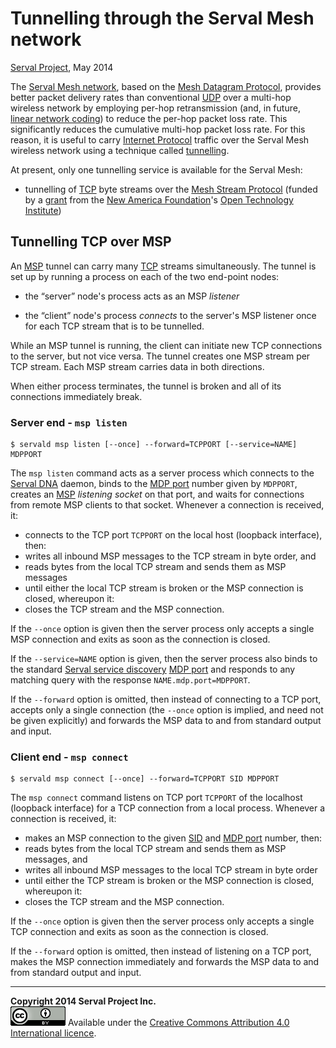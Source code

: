 Tunnelling through the Serval Mesh network
==========================================
[Serval Project][], May 2014

The [Serval Mesh network][], based on the [Mesh Datagram Protocol][MDP],
provides better packet delivery rates than conventional [UDP][] over a
multi-hop wireless network by employing per-hop retransmission (and, in future,
[linear network coding][]) to reduce the per-hop packet loss rate.  This
significantly reduces the cumulative multi-hop packet loss rate.  For this
reason, it is useful to carry [Internet Protocol][IP] traffic over the Serval
Mesh wireless network using a technique called [tunnelling][].

At present, only one tunnelling service is available for the Serval Mesh:

 * tunnelling of [TCP][] byte streams over the [Mesh Stream Protocol][MSP]
   (funded by a [grant][] from the [New America Foundation][NAF]'s [Open
   Technology Institute][OTI])

Tunnelling TCP over MSP
-----------------------

An [MSP][] tunnel can carry many [TCP][] streams simultaneously.  The tunnel
is set up by running a process on each of the two end-point nodes:

 * the “server” node's process acts as an MSP *listener*

 * the “client” node's process *connects* to the server's MSP listener once for
   each TCP stream that is to be tunnelled.

While an MSP tunnel is running, the client can initiate new TCP connections to
the server, but not vice versa.  The tunnel creates one MSP stream per TCP
stream.  Each MSP stream carries data in both directions.

When either process terminates, the tunnel is broken and all of its connections
immediately break.

### Server end - `msp listen`

    $ servald msp listen [--once] --forward=TCPPORT [--service=NAME] MDPPORT

The `msp listen` command acts as a server process which connects to the [Serval
DNA][] daemon, binds to the [MDP port][] number given by `MDPPORT`, creates an
[MSP][] *listening socket* on that port, and waits for connections from remote
MSP clients to that socket.  Whenever a connection is received, it:

 * connects to the TCP port `TCPPORT` on the local host (loopback interface),
   then:
 * writes all inbound MSP messages to the TCP stream in byte order, and
 * reads bytes from the local TCP stream and sends them as MSP messages
 * until either the local TCP stream is broken or the MSP connection is closed,
   whereupon it:
 * closes the TCP stream and the MSP connection.

If the `--once` option is given then the server process only accepts a single
MSP connection and exits as soon as the connection is closed.

If the `--service=NAME` option is given, then the server process also binds to
the standard [Serval service discovery][] [MDP port][] and responds to any
matching query with the response `NAME.mdp.port=MDPPORT`.

If the `--forward` option is omitted, then instead of connecting to a TCP port,
accepts only a single connection (the `--once` option is implied, and need not
be given explicitly) and forwards the MSP data to and from standard output and
input.

### Client end - `msp connect`

    $ servald msp connect [--once] --forward=TCPPORT SID MDPPORT

The `msp connect` command listens on TCP port `TCPPORT` of the localhost
(loopback interface) for a TCP connection from a local process.  Whenever a
connection is received, it:

 * makes an MSP connection to the given [SID][] and [MDP port][] number, then:
 * reads bytes from the local TCP stream and sends them as MSP messages, and
 * writes all inbound MSP messages to the local TCP stream in byte order
 * until either the TCP stream is broken or the MSP connection is closed,
   whereupon it:
 * closes the TCP stream and the MSP connection.

If the `--once` option is given then the server process only accepts a single
TCP connection and exits as soon as the connection is closed.

If the `--forward` option is omitted, then instead of listening on a TCP port,
makes the MSP connection immediately and forwards the MSP data to and from
standard output and input.

-----
**Copyright 2014 Serval Project Inc.**  
![CC-BY-4.0](./cc-by-4.0.png)
Available under the [Creative Commons Attribution 4.0 International licence][CC BY 4.0].


[Serval Project]: http://www.servalproject.org/
[CC BY 4.0]: http://creativecommons.org/licenses/by/4.0/
[grant]: http://developer.servalproject.org/dokuwiki/doku.php?id=content:activity:naf6
[NAF]: http://www.newamerica.net/
[OTI]: http://oti.newamerica.net/
[Serval mesh network]: http://developer.servalproject.org/dokuwiki/doku.php?id=content:tech:mesh_network
[Serval DNA]: http://developer.servalproject.org/dokuwiki/doku.php?id=content:servaldna:
[Serval service discovery]: ./Service-Discovery.md
[MDP]: ./Mesh-Datagram-Protocol.md
[MSP]: ./Mesh-Stream-Protocol.md
[UDP]: http://en.wikipedia.org/wiki/User_Datagram_Protocol
[TCP]: http://en.wikipedia.org/wiki/Transmission_Control_Protocol
[IP]: http://en.wikipedia.org/wiki/Internet_Protocol
[SID]: http://developer.servalproject.org/dokuwiki/doku.php?id=content:tech:sid
[MDP port]: http://developer.servalproject.org/dokuwiki/doku.php?id=content:tech:mdp_port_number
[linear network coding]: http://en.wikipedia.org/wiki/Linear_network_coding
[tunnelling]: http://en.wikipedia.org/wiki/Tunneling_protocol
